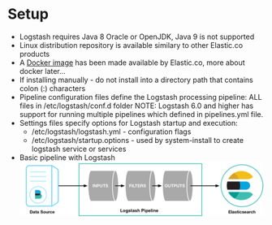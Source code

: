 # Setup #

* Logstash requires Java 8 Oracle or OpenJDK, Java 9 is not supported
* Linux distribution repository is available similary to other Elastic.co products
* A [Docker image](https://www.elastic.co/guide/en/logstash/current/docker.html) has been made available by Elastic.co, more about docker later...
* If installing manually - do not install into a directory path that contains colon (:) characters  
* Pipeline configuration files define the Logstash processing pipeline: ALL files in /etc/logstash/conf.d folder
NOTE: Logstash 6.0 and higher has support for running multiple pipelines which defined in pipelines.yml file.
* Settings files specify options for Logstash startup and execution:
    * /etc/logstash/logstash.yml - configuration flags
    * /etc/logstash/startup.options - used by system-install to create logstash service or services
* Basic pipeline with Logstash  
![Basic Pipeline](../../media/basic_logstash_pipeline.png)
